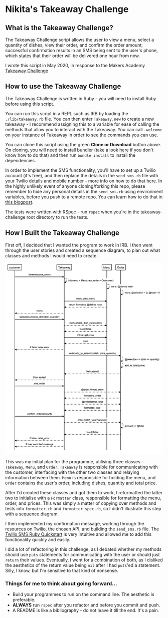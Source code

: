 Nikita's Takeaway Challenge
===========================

## What is the Takeaway Challenge?

The Takeaway Challenge script allows the user to view a menu, select a quantity of dishes, view their order, and confirm the order amount; successful confirmation results in an SMS being sent to the user's phone, which states that their order will be delivered one hour from now.

I wrote this script in May 2020, in response to the Makers Academy [Takeaway Challenge](https://github.com/NikitaDouglas/takeaway-challenge/blob/master/CHALLENGE.md)

## How to use the Takeaway Challenge

The Takeaway Challenge is written in Ruby - you will need to install Ruby before using this script.

You can run this script in a REPL such as IRB by loading the `./lib/takeaway.rb` file. You can then enter `Takeaway.new` to create a new takeaway -
I recommend assigning this to a variable for ease of calling the methods that allow you to interact with the Takeaway. You can call `.welcome` on your instance of Takeaway in order to see the commands you can use.

You can clone this script using the green **Clone or Download** button above. On cloning,
you will need to install bundler (take a look [here](https://bundler.io/) if you don't know how to do that)
and then run `bundle install` to install the dependencies.

In order to implement the SMS functionality, you'll have to set up a Twilio account (it's free), and then replace the details in the `send_sms.rb`
file with your Twilio details and mobile number - more info on how to do that [here](https://www.twilio.com/docs/sms/quickstart/ruby). In the highly unlikely event of anyone cloning/forking this repo, please remember to hide any personal details in the `send_sms.rb` using environment variables, before you push to a remote repo. You can learn how to do that in [this blogpost](https://www.twilio.com/blog/2017/01/how-to-set-environment-variables.html).

The tests were written with RSpec - run `rspec` when you're in the takeaway-challenge root directory to run the tests.

## How I Built the Takeaway Challenge

First off, I decided that I wanted the program to work in IRB. I then went through the user stories and created a sequence diagram, to plan out
what classes and methods I would need to create.

![image of takeaway-challenge sequence diagram](https://github.com/NikitaDouglas/takeaway-challenge/blob/master/takeaway_challenge_sequence_diagram.png)

This was my initial plan for the programme, utilising three classes - `Takeaway`, `Menu`, and `Order`. `Takeaway` is responsible for communicating with the customer, interfacing with the other two classes and relaying information between them. `Menu` is responsible for holding the menu, and `Order` contains the user's order, including dishes, quantity and total price.

After I'd created these classes and got them to work, I reformatted the latter two to initialise with a `Formatter` class, responsible for formatting the menu, order, and prices. This was simply a matter of copying over methods and tests into `formatter.rb` and `formatter_spec.rb`, so I didn't illustrate this step with a sequence diagram.

I then implemented my confirmation message, working through the resources on Twilio, the chosen API, and building the `send_sms.rb` file. The [Twilio SMS Ruby Quickstart](https://www.twilio.com/docs/sms/quickstart/ruby) is very intuitive and allowed me to add this functionality quickly and easily.

I did a lot of refactoring in this challenge, as I debated whether my methods should use `puts` statements for communicating with the user or should just `return` their values. Eventually, I went for a combination of both, as I disliked the aesthetics of the return value being `nil` after I had `puts`'ed a statement. Silly, I know, but I'm sensitive to that kind of nonsense.

### Things for me to think about going forward...
- Build your programmes to run on the command line. The aesthetic is preferable.
- __ALWAYS__ run `rspec` after you refactor and before you commit and push.
- A README is like a bibliography - do not leave it till the end. It's a pain.
